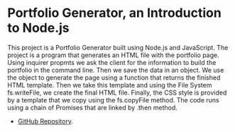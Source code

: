 # Portfolio Generator, an Introduction to Node.js

This project is a Portfolio Generator built using Node.js and JavaScript. The project is a program that generates an HTML file with the portfolio page. Using inquirer propmts we ask the client for the information to build the portfolio in the command line. Then we save the data in an object. We use the object to generate the page using a function that returns the finished HTML template. Then we take this template and using the File System fs.writeFile, we create the final HTML file. Finally, the CSS style is provided by a template that we copy using the fs.copyFile method. The code runs using a chain of Promises that are linked by .then method.


- [GitHub Repository](https://github.com/AlexJCturbo/portfolio-generator).